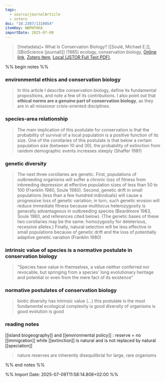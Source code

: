 ```yaml
---
tags:
  - source/journalArticle
  - zotero
doi: "10.2307/1310054"
itemKey: WWPHT6KA
importDate: 2025-07-09
---
```

>[!metadata]+
> What Is Conservation Biology?
> [[Soulé, Michael E.]], 
> [[BioScience (journal)]] (1985)
> ecology, conservation biology, 
> [Online link](https://www.jstor.org/stable/1310054), [Zotero Item](zotero://select/library/items/WWPHT6KA), [Local (JSTOR Full Text PDF)](file://C:/Users/aburg/Documents/references/zotero/storage/D4WVWAAY/Soule1985_WhatConservation.pdf), 

%% begin notes %%
### environmental ethics and conservation biology
>In this article I describe conservation biology, define its fundamental propositions, and note a few of its contributions. I also point out that **ethical norms are a genuine part of conservation biology**, as they are in all missionor crisis-oriented disciplines.
### species-area relationship
>The main implication of this postulate for conservation is that the probability of survival of a local population is a positive function of its size. One of the corollaries of this postulate is that below a certain population size (between 10 and 30), the probability of extinction from random demographic events increases steeply (Shaffer 1981)
### genetic diversity
>The next three corollaries are genetic. First, populations of outbreeding organisms will suffer a chronic loss of fitness from inbreeding depression at effective population sizes of less than 50 to 100 (Franklin 1980, Soule 1980). Second, genetic drift in small populations (less than a few hundred individuals) will cause a progressive loss of genetic variation; in turn, such genetic erosion will reduce immediate fitness because multilocus heterozygosity is generally advantageous in outbreeding species (Beardmore 1983, Soule 1980, and references cited below). (The genetic bases of these two corollaries may be the same: homozygosity for deleterious, recessive alleles.) Finally, natural selection will be less effective in small populations because of genetic drift and the loss of potentially adaptive genetic variation (Franklin 1980)
### intrinsic value of species is a normative postulate in conservation biology
>"Species have value in themselves, a value neither conferred nor revocable, but springing from a species' long evolutionary heritage and potential or even from the mere fact of its existence"
### normative postulates of conservation biology
>biotic diversity has intrinsic value (...) this postulate is the most fundamental
>ecological complexity is good
>diversity of organisms is good
>evolution is good
### reading notes
[[island biogeography]] and [[environmental policy]] : reserve = no [[immigration]] while [[extinction]] is natural and is not replaced by natural [[speciation]]
>  nature reserves are inherently disequilibrial for large, rare organisms

%% end notes %%

%% Import Date: 2025-07-09T11:58:14.808+02:00 %%

